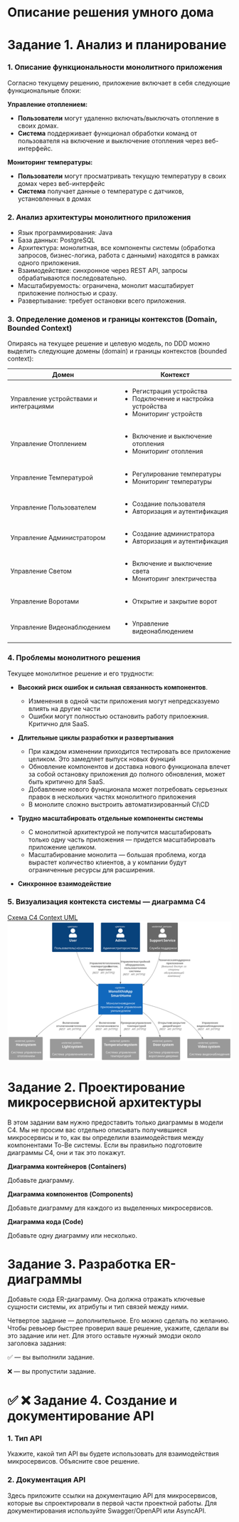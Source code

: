 # Описание решения умного дома


# Задание 1. Анализ и планирование

### 1. Описание функциональности монолитного приложения

Согласно текущему решению, приложение включает в себя следующие функциональные блоки:

**Управление отоплением:**

- **Пользователи** могут удаленно включать/выключать отопление в своих домах.
- **Система** поддерживает функционал обработки команд от пользователя на включение и выключение отопления через веб-интерфейс.


**Мониторинг температуры:**

- **Пользователи** могут просматривать текущую температуру в своих домах через веб-интерфейс
- **Система** получает данные о температуре с датчиков, установленных в домах


### 2. Анализ архитектуры монолитного приложения

* Язык программирования: Java
* База данных: PostgreSQL
* Архитектура: монолитная, все компоненты системы (обработка запросов, бизнес-логика, работа с данными) находятся в рамках одного приложения.
* Взаимодействие: синхронное через REST API, запросы обрабатываются последовательно.
* Масштабируемость: ограничена, монолит масштабирует приложение полностью и сразу.
* Развертывание: требует остановки всего приложения.


### 3. Определение доменов и границы контекстов (Domain, Bounded Context)

Опираясь на текущее решение и целевую модель, по DDD можно выделить следующие домены (domain) и границы контекстов (bounded context):

| Домен    | Контекст |
| -------- | -------  |
| Управление устройствами и интеграциями  | <ul><li>Регистрация устройства</li><li>Подключение и настройка устройства</li><li>Мониторинг устройств</li></ul>   |
| Управление Отоплением | <ul><li>Включение и выключение отопления</li><li>Мониторинг отопления</li></ul>    |
| Управление Температурой  |  <ul><li>Регулирование температуры</li><li>Мониторинг температуры</li></ul>    |
| Управление Пользователем |  <ul><li>Создание пользователя</li><li>Авторизация и аутентификация</li></ul>  |
| Управление Администратором |  <ul><li>Создание администратора</li><li>Авторизация и аутентификация</li></ul>  |
| Управление Светом  |  <ul><li>Включение и выключение света</li><li>Мониторинг электричества</li></ul>    |
| Управление Воротами  |  <ul><li>Открытие и закрытие ворот</li></ul>    |
| Управление Видеонаблюдением  |  <ul><li>Управление видеонаблюдением</li></ul>    |


### **4. Проблемы монолитного решения**
Текущее монолитное решение и его трудности: 

* **Высокий риск ошибок и сильная связанность компонентов**.
    - Изменения в одной части приложения могут непредсказуемо влиять на другие части
    - Ошибки могут полностью остановить работу прилоежния. Критично для SaaS.

* **Длительные циклы разработки и развертывания**
    - При каждом изменении приходится тестировать все приложение целиком. Это замедляет выпуск новых функций
    - Обновление компонентов и доставка нового функционала влечет за собой остановку приложения до полного обновления, может быть критично для SaaS.
    - Добавление нового функционала может потребовать серьезных правок в нескольких частях монолитного приложения
    - В монолите сложно выстроить автоматизированный CI\CD

* **Трудно масштабировать отдельные компоненты системы**
    - С монолитной архитектурой не получится масштабировать только одну часть приложения — придется масштабировать приложение целиком.
    - Масштабирование монолита — большая проблема, когда вырастет количество клиентов, а у компании будут ограниченные ресурсы для расширения.

* **Синхронное взаимодействие**


### 5. Визуализация контекста системы — диаграмма С4

[Схема C4 Context UML](./diagrams/Context/C4_Context_Smarthome.puml)
![image info](./diagrams/Context/C4_Context_Smarthome.svg)


# Задание 2. Проектирование микросервисной архитектуры

В этом задании вам нужно предоставить только диаграммы в модели C4. Мы не просим вас отдельно описывать получившиеся микросервисы и то, как вы определили взаимодействия между компонентами To-Be системы. Если вы правильно подготовите диаграммы C4, они и так это покажут.

**Диаграмма контейнеров (Containers)**

Добавьте диаграмму.

**Диаграмма компонентов (Components)**

Добавьте диаграмму для каждого из выделенных микросервисов.

**Диаграмма кода (Code)**

Добавьте одну диаграмму или несколько.

# Задание 3. Разработка ER-диаграммы

Добавьте сюда ER-диаграмму. Она должна отражать ключевые сущности системы, их атрибуты и тип связей между ними.

Четвертое задание — дополнительное. Его можно сделать по желанию. Чтобы ревьюер быстрее проверил ваше решение, укажите, сделали вы это задание или нет. Для этого оставьте нужный эмодзи около заголовка задания:

✅ — вы выполнили задание.

❌ — вы пропустили задание.

# ✅ ❌ Задание 4. Создание и документирование API

### 1. Тип API

Укажите, какой тип API вы будете использовать для взаимодействия микросервисов. Объясните свое решение.

### 2. Документация API

Здесь приложите ссылки на документацию API для микросервисов, которые вы спроектировали в первой части проектной работы. Для документирования используйте Swagger/OpenAPI или AsyncAPI.